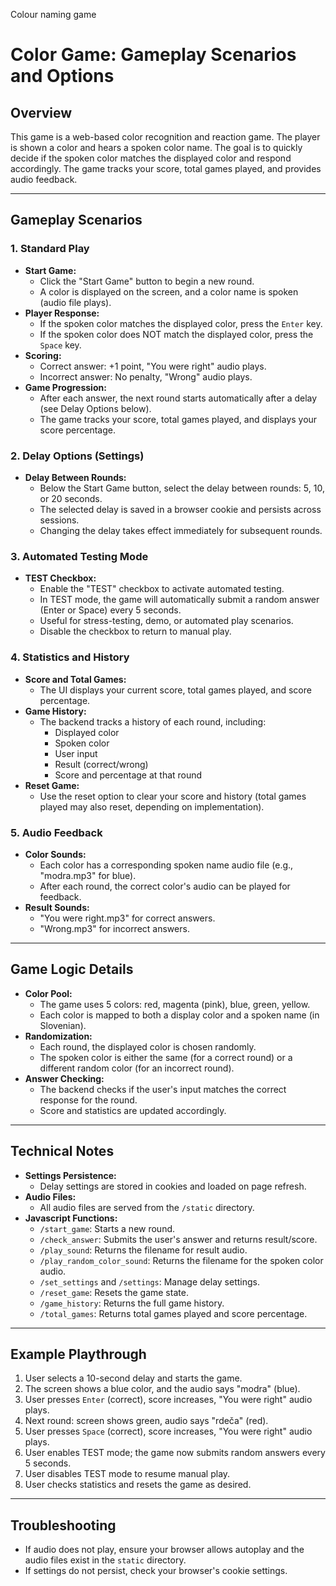 Colour naming game
# Color Game: Gameplay Scenarios and Options

## Overview
This game is a web-based color recognition and reaction game. The player is shown a color and hears a spoken color name. 
The goal is to quickly decide if the spoken color matches the displayed color and respond accordingly. 
The game tracks your score, total games played, and provides audio feedback.

---

## Gameplay Scenarios

### 1. Standard Play
- **Start Game:**
  - Click the "Start Game" button to begin a new round.
  - A color is displayed on the screen, and a color name is spoken (audio file plays).
- **Player Response:**
  - If the spoken color matches the displayed color, press the `Enter` key.
  - If the spoken color does NOT match the displayed color, press the `Space` key.
- **Scoring:**
  - Correct answer: +1 point, "You were right" audio plays.
  - Incorrect answer: No penalty, "Wrong" audio plays.
- **Game Progression:**
  - After each answer, the next round starts automatically after a delay (see Delay Options below).
  - The game tracks your score, total games played, and displays your score percentage.

### 2. Delay Options (Settings)
- **Delay Between Rounds:**
  - Below the Start Game button, select the delay between rounds: 5, 10, or 20 seconds.
  - The selected delay is saved in a browser cookie and persists across sessions.
  - Changing the delay takes effect immediately for subsequent rounds.

### 3. Automated Testing Mode
- **TEST Checkbox:**
  - Enable the "TEST" checkbox to activate automated testing.
  - In TEST mode, the game will automatically submit a random answer (Enter or Space) every 5 seconds.
  - Useful for stress-testing, demo, or automated play scenarios.
  - Disable the checkbox to return to manual play.

### 4. Statistics and History
- **Score and Total Games:**
  - The UI displays your current score, total games played, and score percentage.
- **Game History:**
  - The backend tracks a history of each round, including:
    - Displayed color
    - Spoken color
    - User input
    - Result (correct/wrong)
    - Score and percentage at that round
- **Reset Game:**
  - Use the reset option to clear your score and history (total games played may also reset, depending on implementation).

### 5. Audio Feedback
- **Color Sounds:**
  - Each color has a corresponding spoken name audio file (e.g., "modra.mp3" for blue).
  - After each round, the correct color's audio can be played for feedback.
- **Result Sounds:**
  - "You were right.mp3" for correct answers.
  - "Wrong.mp3" for incorrect answers.

---

## Game Logic Details
- **Color Pool:**
  - The game uses 5 colors: red, magenta (pink), blue, green, yellow.
  - Each color is mapped to both a display color and a spoken name (in Slovenian).
- **Randomization:**
  - Each round, the displayed color is chosen randomly.
  - The spoken color is either the same (for a correct round) or a different random color (for an incorrect round).
- **Answer Checking:**
  - The backend checks if the user's input matches the correct response for the round.
  - Score and statistics are updated accordingly.

---

## Technical Notes
- **Settings Persistence:**
  - Delay settings are stored in cookies and loaded on page refresh.
- **Audio Files:**
  - All audio files are served from the `/static` directory.
- **Javascript Functions:**
  - `/start_game`: Starts a new round.
  - `/check_answer`: Submits the user's answer and returns result/score.
  - `/play_sound`: Returns the filename for result audio.
  - `/play_random_color_sound`: Returns the filename for the spoken color audio.
  - `/set_settings` and `/settings`: Manage delay settings.
  - `/reset_game`: Resets the game state.
  - `/game_history`: Returns the full game history.
  - `/total_games`: Returns total games played and score percentage.

---

## Example Playthrough
1. User selects a 10-second delay and starts the game.
2. The screen shows a blue color, and the audio says "modra" (blue).
3. User presses `Enter` (correct), score increases, "You were right" audio plays.
4. Next round: screen shows green, audio says "rdeča" (red).
5. User presses `Space` (correct), score increases, "You were right" audio plays.
6. User enables TEST mode; the game now submits random answers every 5 seconds.
7. User disables TEST mode to resume manual play.
8. User checks statistics and resets the game as desired.

---

## Troubleshooting
- If audio does not play, ensure your browser allows autoplay and the audio files exist in the `static` directory.
- If settings do not persist, check your browser's cookie settings.


